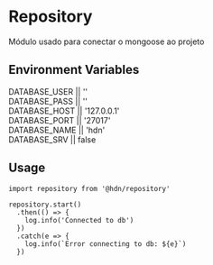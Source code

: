 # Repository

Módulo usado para conectar o mongoose ao projeto

## Environment Variables

DATABASE_USER || ''  
DATABASE_PASS || ''  
DATABASE_HOST || '127.0.0.1'  
DATABASE_PORT || '27017'  
DATABASE_NAME || 'hdn'  
DATABASE_SRV  || false

## Usage
```
import repository from '@hdn/repository'

repository.start()
  .then(() => {
    log.info('Connected to db')
  })
  .catch(e => {
    log.info(`Error connecting to db: ${e}`)
  })
```